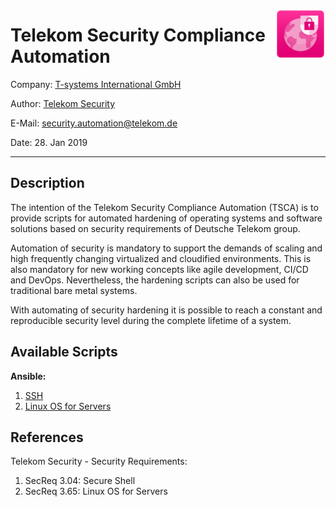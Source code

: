 <a href="images/tsec-logo.png"><img align="right" src="images/tsec-logo.png" alt="Telekom Security" height="80" width="80"></a>
# Telekom Security Compliance Automation

Company: [T-systems International GmbH](https://www.t-systems.com)

Author: [Telekom Security](https://security.telekom.com/)   

E-Mail: [security.automation@telekom.de](security.automation@telekom.de)

Date: 28. Jan 2019

-------------------------------------------------------------------------------

## Description

The intention of the Telekom Security Compliance Automation (TSCA) is to provide
scripts for automated hardening of operating systems and software solutions based on security requirements of Deutsche Telekom group.

Automation of security is mandatory to support the demands of scaling and high frequently changing virtualized and cloudified environments. This is also mandatory for new working concepts like agile development, CI/CD and DevOps.
Nevertheless, the hardening scripts can also be used for traditional bare metal systems.

With automating of security hardening it is possible to reach a constant and reproducible security level during the complete lifetime of a system.

## Available Scripts

**Ansible:**

  1. [SSH](/T-Sec.SSH.Compliance)
  2. [Linux OS for Servers](/T-Sec.LinuxOS.Compliance)

## References

Telekom Security - Security Requirements:
  1. SecReq 3.04: Secure Shell
  2. SecReq 3.65: Linux OS for Servers
